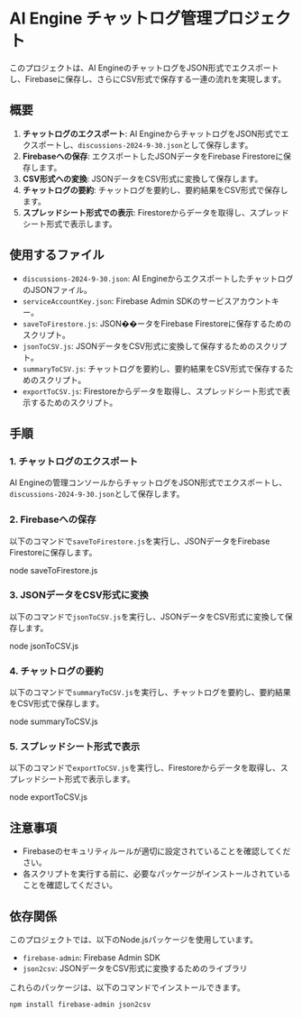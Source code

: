 # AI Engine チャットログ管理プロジェクト

このプロジェクトは、AI EngineのチャットログをJSON形式でエクスポートし、Firebaseに保存し、さらにCSV形式で保存する一連の流れを実現します。

## 概要

1. **チャットログのエクスポート**: AI EngineからチャットログをJSON形式でエクスポートし、`discussions-2024-9-30.json`として保存します。
2. **Firebaseへの保存**: エクスポートしたJSONデータをFirebase Firestoreに保存します。
3. **CSV形式への変換**: JSONデータをCSV形式に変換して保存します。
4. **チャットログの要約**: チャットログを要約し、要約結果をCSV形式で保存します。
5. **スプレッドシート形式での表示**: Firestoreからデータを取得し、スプレッドシート形式で表示します。

## 使用するファイル

- `discussions-2024-9-30.json`: AI EngineからエクスポートしたチャットログのJSONファイル。
- `serviceAccountKey.json`: Firebase Admin SDKのサービスアカウントキー。
- `saveToFirestore.js`: JSON��ータをFirebase Firestoreに保存するためのスクリプト。
- `jsonToCSV.js`: JSONデータをCSV形式に変換して保存するためのスクリプト。
- `summaryToCSV.js`: チャットログを要約し、要約結果をCSV形式で保存するためのスクリプト。
- `exportToCSV.js`: Firestoreからデータを取得し、スプレッドシート形式で表示するためのスクリプト。

## 手順

### 1. チャットログのエクスポート

AI Engineの管理コンソールからチャットログをJSON形式でエクスポートし、`discussions-2024-9-30.json`として保存します。

### 2. Firebaseへの保存

以下のコマンドで`saveToFirestore.js`を実行し、JSONデータをFirebase Firestoreに保存します。

node saveToFirestore.js

### 3. JSONデータをCSV形式に変換

以下のコマンドで`jsonToCSV.js`を実行し、JSONデータをCSV形式に変換して保存します。

node jsonToCSV.js

### 4. チャットログの要約

以下のコマンドで`summaryToCSV.js`を実行し、チャットログを要約し、要約結果をCSV形式で保存します。

node summaryToCSV.js

### 5. スプレッドシート形式で表示

以下のコマンドで`exportToCSV.js`を実行し、Firestoreからデータを取得し、スプレッドシート形式で表示します。

node exportToCSV.js

## 注意事項

- Firebaseのセキュリティルールが適切に設定されていることを確認してください。
- 各スクリプトを実行する前に、必要なパッケージがインストールされていることを確認してください。

## 依存関係

このプロジェクトでは、以下のNode.jsパッケージを使用しています。

- `firebase-admin`: Firebase Admin SDK
- `json2csv`: JSONデータをCSV形式に変換するためのライブラリ

これらのパッケージは、以下のコマンドでインストールできます。

```bash
npm install firebase-admin json2csv
```

